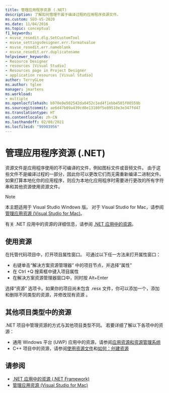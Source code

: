 ```yaml
---
title: 管理应用程序资源 (.NET)
description: 了解如何管理不属于编译过程的应用程序资源文件。
ms.custom: SEO-VS-2020
ms.date: 11/04/2016
ms.topic: conceptual
f1_keywords:
- msvse_resedit.dlg.SetCustomTool
- msvse_settingsdesigner.err.formatvalue
- msvse_resedit.err.nameblank
- msvse_resedit.err.duplicatename
helpviewer_keywords:
- Resource Designer
- resources [Visual Studio]
- Resources page in Project Designer
- application resources [Visual Studio]
author: TerryGLee
ms.author: tglee
manager: jmartens
ms.workload:
- multiple
ms.openlocfilehash: b970e9e502542da0452c1ed4f1ebb4585f00559b
ms.sourcegitcommit: ae6d47b09a439cd0e13180f5e89510e3e347fd47
ms.translationtype: HT
ms.contentlocale: zh-CN
ms.lasthandoff: 02/08/2021
ms.locfileid: "99903956"
---
```

# <a name="manage-application-resources-net"></a>管理应用程序资源 (.NET)

资源文件是应用程序使用的不可编译的文件，例如图标文件或音频文件。 由于这些文件不是编译过程的一部分，因此你可以更改它们而无需重新编译二进制文件。 如果打算本地化你的应用程序，则应为本地化应用程序时需要进行更改的所有字符串和其他资源使用资源文件。

> [!NOTE]
> 本主题适用于 Visual Studio  Windows 版。 对于 Visual Studio for Mac，请参阅[管理应用资源 (Visual Studio for Mac)](/visualstudio/mac/managing-app-resources)。

有关 .NET 应用中的资源的详细信息，请参阅 [.NET 应用中的资源](/dotnet/framework/resources/index)。

## <a name="work-with-resources"></a>使用资源

在托管代码项目中，打开项目属性窗口。 可通过以下任一方法来打开属性窗口：

- 右键单击“解决方案资源管理器”  中的项目节点，并选择“属性” 
- 在 Ctrl  +Q  搜索框中键入项目属性 
- 在解决方案资源管理器窗口中，同时按 Alt+Enter   

选择“资源”  选项卡。如果你的项目尚未包含 .resx 文件，你可以添加一个，添加和删除不同类型的资源，并修改现有资源  。

## <a name="resources-in-other-project-types"></a>其他项目类型中的资源

.NET 项目中管理资源的方式与其他项目类型不同。 若要详细了解以下各项中的资源：

- 通用 Windows 平台 (UWP) 应用中的资源，请参阅[应用资源和资源管理系统](/windows/uwp/app-resources/)
- C++ 项目中的资源，请参阅[使用资源文件](/cpp/windows/working-with-resource-files)和[如何：创建资源](/cpp/windows/how-to-create-a-resource)

## <a name="see-also"></a>请参阅

- [.NET 应用中的资源 (.NET Framework)](/dotnet/framework/resources/index)
- [管理应用资源 (Visual Studio for Mac)](/visualstudio/mac/managing-app-resources)
